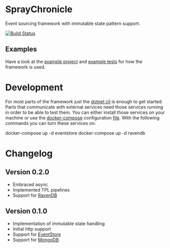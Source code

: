 SprayChronicle
==============

Event sourcing framework with immutable state pattern support.

[![Build Status](https://travis-ci.org/mhwk/spray-chronicle.svg?branch=master)](https://travis-ci.org/mhwk/spray-chronicle)

Examples
--------

Have a look at the [example project](src/SprayChronicle.Example) and [example tests](test/SprayChronicle.Example.Test) for how the framework is used.

Development
===========

For most parts of the framework just the [dotnet cli](https://docs.microsoft.com/en-us/dotnet/core/tools) is enough to get started. Parts that communicate with external services need those services running in order to be able to test them. You can either install those services on your machine or use the [docker-compose](https://docs.docker.com/compose) configuration [file](docker-compose.yml). With the following commands you can turn these services on:

  docker-compose up -d eventstore
  docker-compose up -d ravendb

Changelog
=========

Version 0.2.0
-------------

 * Embraced async
 * Implemented TPL pipelines
 * Support for [RavenDB](https://www.ravendb.net)

Version 0.1.0
-------------

 * Implementation of immutable state handling
 * Initial http support
 * Support for [EventStore](https://www.geteventstore.com)
 * Support for [MongoDB](https://www.mongodb.com)
